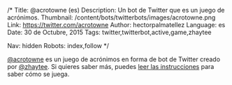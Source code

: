 /*
Title: @acrotowne (es)
Description: Un bot de Twitter que es un juego de acrónimos.
Thumbnail: /content/bots/twitterbots/images/acrotowne.png
Link: https://twitter.com/acrotowne
Author: hectorpalmatellez
Language: es
Date: 30 de Octubre, 2015
Tags: twitter,twitterbot,active,game,zhaytee

Nav: hidden
Robots: index,follow
*/

[@acrotowne](https://twitter.com/acrotowne) es un juego de acrónimos en forma de bot de Twitter creado por [@zhaytee](https://twitter.com/zhaytee). Si quieres saber más, puedes [leer las instrucciones](http://i.puthtml.com/acrotowne/instructions) para saber cómo se juega.